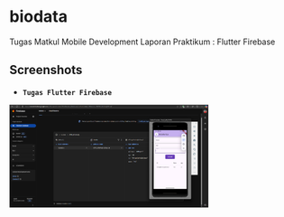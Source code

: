 # biodata

Tugas Matkul Mobile Development Laporan Praktikum : Flutter Firebase

## Screenshots

- **`Tugas Flutter Firebase`**
<img alt="Kamera" src="https://github.com/candzon/biodata/blob/main/img.png?raw=true" width="70%">
